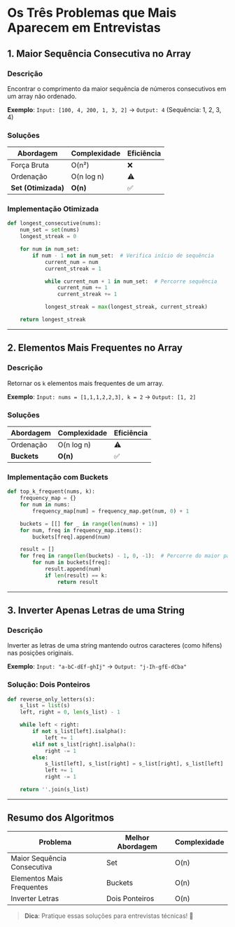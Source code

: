 # Os Três Problemas que Mais Aparecem em Entrevistas

## 1. Maior Sequência Consecutiva no Array

### Descrição

Encontrar o comprimento da maior sequência de números consecutivos em um array não ordenado.

**Exemplo**:
`Input: [100, 4, 200, 1, 3, 2]` → `Output: 4` (Sequência: 1, 2, 3, 4)

### Soluções

| Abordagem           | Complexidade | Eficiência |
| ------------------- | ------------ | ---------- |
| Força Bruta         | O(n²)        | ❌         |
| Ordenação           | O(n log n)   | ⚠️         |
| **Set (Otimizada)** | **O(n)**     | ✅         |

### Implementação Otimizada

```python
def longest_consecutive(nums):
    num_set = set(nums)
    longest_streak = 0

    for num in num_set:
        if num - 1 not in num_set:  # Verifica início de sequência
            current_num = num
            current_streak = 1

            while current_num + 1 in num_set:  # Percorre sequência
                current_num += 1
                current_streak += 1

            longest_streak = max(longest_streak, current_streak)

    return longest_streak
```

---

## 2. Elementos Mais Frequentes no Array

### Descrição

Retornar os `k` elementos mais frequentes de um array.

**Exemplo**:
`Input: nums = [1,1,1,2,2,3], k = 2` → `Output: [1, 2]`

### Soluções

| Abordagem   | Complexidade | Eficiência |
| ----------- | ------------ | ---------- |
| Ordenação   | O(n log n)   | ⚠️         |
| **Buckets** | **O(n)**     | ✅         |

### Implementação com Buckets

```python
def top_k_frequent(nums, k):
    frequency_map = {}
    for num in nums:
        frequency_map[num] = frequency_map.get(num, 0) + 1

    buckets = [[] for _ in range(len(nums) + 1)]
    for num, freq in frequency_map.items():
        buckets[freq].append(num)

    result = []
    for freq in range(len(buckets) - 1, 0, -1):  # Percorre do maior para o menor
        for num in buckets[freq]:
            result.append(num)
            if len(result) == k:
                return result
```

---

## 3. Inverter Apenas Letras de uma String

### Descrição

Inverter as letras de uma string mantendo outros caracteres (como hífens) nas posições originais.

**Exemplo**:
`Input: "a-bC-dEf-ghIj"` → `Output: "j-Ih-gfE-dCba"`

### Solução: Dois Ponteiros

```python
def reverse_only_letters(s):
    s_list = list(s)
    left, right = 0, len(s_list) - 1

    while left < right:
        if not s_list[left].isalpha():
            left += 1
        elif not s_list[right].isalpha():
            right -= 1
        else:
            s_list[left], s_list[right] = s_list[right], s_list[left]  # Troca letras
            left += 1
            right -= 1

    return ''.join(s_list)
```

---

## Resumo dos Algoritmos

| Problema                    | Melhor Abordagem | Complexidade |
| --------------------------- | ---------------- | ------------ |
| Maior Sequência Consecutiva | Set              | O(n)         |
| Elementos Mais Frequentes   | Buckets          | O(n)         |
| Inverter Letras             | Dois Ponteiros   | O(n)         |

> **Dica**: Pratique essas soluções para entrevistas técnicas! 🚀
